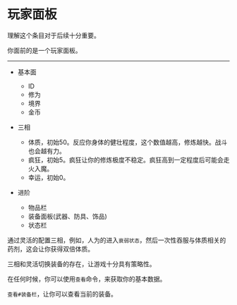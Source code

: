 # 玩家面板
理解这个条目对于后续十分重要。

你面前的是一个玩家面板。

---

+ 基本面
  + ID
  + 修为
  + 境界
  + 金币

+ 三相
  + 体质，初始50。反应你身体的健壮程度，这个数值越高，修炼越快。战斗也会越有力。
  + 疯狂，初始5。疯狂让你的修炼极度不稳定。疯狂高到一定程度后可能会走火入魔。
  + 幸运，初始0。
+ 进阶
  + 物品栏
  + 装备面板(武器、防具、饰品)
  + 状态栏

通过灵活的配置三相，例如，人为的进入`衰弱状态`，然后一次性吞服与体质相关的药剂，这会让你获得双倍体质。

三相和灵活切换装备的存在，让游戏十分具有策略性。

在任何时候，你可以使用`查看`命令，来获取你的基本数据。

`查看#装备栏`，让你可以查看当前的装备。

